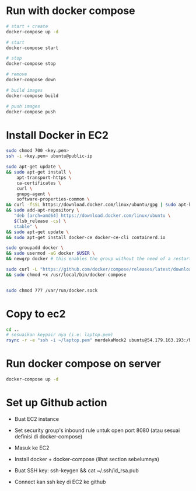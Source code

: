 # Run with docker compose
```bash
# start + create
docker-compose up -d

# start
docker-compose start

# stop
docker-compose stop

# remove
docker-compose down

# build images
docker-compose build

# push images
docker-compose push
```
# Install Docker in EC2
```bash
sudo chmod 700 <key.pem>
ssh -i <key.pem> ubuntu@public-ip

sudo apt-get update \
&& sudo apt-get install \
    apt-transport-https \
    ca-certificates \
    curl \
    gnupg-agent \
    software-properties-common \
&& curl -fsSL https://download.docker.com/linux/ubuntu/gpg | sudo apt-key add - \
&& sudo add-apt-repository \
   "deb [arch=amd64] https://download.docker.com/linux/ubuntu \
   $(lsb_release -cs) \
   stable" \
&& sudo apt-get update \
&& sudo apt-get install docker-ce docker-ce-cli containerd.io

sudo groupadd docker \
&& sudo usermod -aG docker $USER \
&& newgrp docker # this enables the group without the need of a restart

sudo curl -L "https://github.com/docker/compose/releases/latest/download/docker-compose-$(uname -s)-$(uname -m)" -o /usr/local/bin/docker-compose \
&& sudo chmod +x /usr/local/bin/docker-compose


sudo chmod 777 /var/run/docker.sock
```

# Copy to ec2
```bash
cd ..
# sesuaikan keypair nya (i.e: laptop.pem)
rsync -r -e "ssh -i ~/laptop.pem" merdekaMock2 ubuntu@54.179.163.193:/home/ubuntu
```

# Run docker compose on server
```bash
docker-compose up -d
```

# Set up Github action
* Buat EC2 instance

* Set security group's inbound rule untuk open port 8080 (atau sesuai definisi di docker-compose)

* Masuk ke EC2

* Install docker + docker-compose (lihat section sebelumnya)

* Buat SSH key: ssh-keygen && cat ~/.ssh/id_rsa.pub

* Connect kan ssh key di EC2 ke github